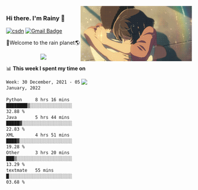 <img  align='right' height="150" src="https://github.com/LikeRainDay/LikeRainDay/blob/master/pic/img_rain_1.gif?raw=true">



### Hi there. I'm Rainy :lemon:

[![csdn](https://img.shields.io/badge/-csdn-c14438?style=flat-square&logo=c&logoColor=white)](https://blog.csdn.net/qq_15807167)
[![Gmail Badge](https://img.shields.io/badge/-gmail-c14438?style=flat-square&logo=Gmail&logoColor=white&link=mailto:houshuai0816@gmail.com)](mailto:houshuai0816@gmail.com)

🚀Welcome to the rain planet🌎

<center>
<img align='center'  src="https://source.unsplash.com/random/1200x600">
</center>

📊 **This week I spent my time on**

<img align='right'   width="300" src="https://github-readme-stats.vercel.app/api?username=LikeRainDay&show_icons=true&title_color=fff&icon_color=79ff97&text_color=9f9f9f&bg_color=151515">

<!--START_SECTION:waka-->
```text
Week: 30 December, 2021 - 05 January, 2022

Python     8 hrs 16 mins   ████████▒░░░░░░░░░░░░░░░░   32.88 % 
Java       5 hrs 44 mins   █████▓░░░░░░░░░░░░░░░░░░░   22.83 % 
XML        4 hrs 51 mins   ████▓░░░░░░░░░░░░░░░░░░░░   19.28 % 
Other      3 hrs 20 mins   ███▒░░░░░░░░░░░░░░░░░░░░░   13.29 % 
textmate   55 mins         █░░░░░░░░░░░░░░░░░░░░░░░░   03.68 % 
```
<!--END_SECTION:waka-->
